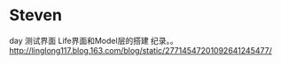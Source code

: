 # Steven
day
测试界面  Life界面和Model层的搭建
  纪录。。http://linglong117.blog.163.com/blog/static/27714547201092641245477/
